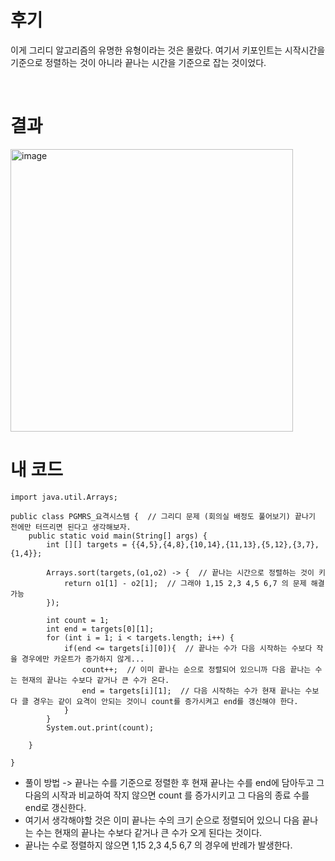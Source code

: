 # 후기
이게 그리디 알고리즘의 유명한 유형이라는 것은 몰랐다.
여기서 키포인트는 시작시간을 기준으로 정렬하는 것이 아니라 끝나는 시간을 기준으로 잡는 것이었다. 

<br>

# 결과
<img width="452" alt="image" src="https://github.com/Ryeohwan/ReQuiz_Quiz/assets/73810834/855930df-85ea-4b61-a854-243892dec45c">

<br>

# 내 코드
```
import java.util.Arrays;

public class PGMRS_요격시스템 {  // 그리디 문제 (회의실 배정도 풀어보기) 끝나기 전에만 터뜨리면 된다고 생각해보자.
    public static void main(String[] args) {
        int [][] targets = {{4,5},{4,8},{10,14},{11,13},{5,12},{3,7},{1,4}};

        Arrays.sort(targets,(o1,o2) -> {  // 끝나는 시간으로 정렬하는 것이 키
            return o1[1] - o2[1];  // 그래야 1,15 2,3 4,5 6,7 의 문제 해결 가능
        });

        int count = 1;
        int end = targets[0][1];
        for (int i = 1; i < targets.length; i++) {
            if(end <= targets[i][0]){  // 끝나는 수가 다음 시작하는 수보다 작을 경우에만 카운트가 증가하지 않게...
                count++;  // 이미 끝나는 순으로 정렬되어 있으니까 다음 끝나는 수는 현재의 끝나는 수보다 같거나 큰 수가 온다.
                end = targets[i][1];  // 다음 시작하는 수가 현재 끝나는 수보다 클 경우는 같이 요격이 안되는 것이니 count를 증가시켜고 end를 갱신해야 한다.
            }
        }
        System.out.print(count);

    }

}
```

- 풀이 방법 -> 끝나는 수를 기준으로 정렬한 후 현재 끝나는 수를 end에 담아두고 그 다음의 시작과 비교하여 작지 않으면 count 를 증가시키고 그 다음의 종료 수를 end로 갱신한다.
- 여기서 생각해야할 것은 이미 끝나는 수의 크기 순으로 정렬되어 있으니 다음 끝나는 수는 현재의 끝나는 수보다 같거나 큰 수가 오게 된다는 것이다.
- 끝나는 수로 정렬하지 않으면 1,15 2,3 4,5 6,7 의 경우에 반례가 발생한다.